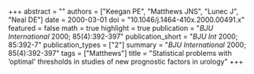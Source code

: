 +++
abstract = ""
authors = ["Keegan PE", "Matthews JNS", "Lunec J", "Neal DE"]
date = 2000-03-01
doi = "10.1046/j.1464-410x.2000.00491.x"
featured = false
math = true
highlight = true
publication = "*BJU International* 2000; 85(4):392-397"
publication_short = "*BJU Int* 2000; 85:392-7"
publication_types = ["2"]
summary = "*BJU International* 2000; 85(4):392-397"
tags = ["Matthews"]
title = "Statistical problems with ‘optimal' thresholds in studies of new prognostic factors in urology"
+++
